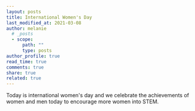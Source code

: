 ```yaml
---
layout: posts
title: International Women's Day
last_modified_at: 2021-03-08
author: melanie
  # _posts
  - scope:
      path: ""
      type: posts
author_profile: true
read_time: true
comments: true
share: true
related: true
---
```


Today is international women's day and we celebrate the achievements of women and men today to encourage more women into STEM.
